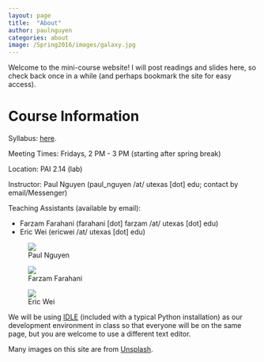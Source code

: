 ```yaml
---
layout: page
title:  "About"
author: paulnguyen
categories: about
image: /Spring2016/images/galaxy.jpg
---
```


Welcome to the mini-course website! I will post readings and slides here, so check back once in a while (and perhaps bookmark the site for easy access).

# Course Information
Syllabus: [here][syllabus].

Meeting Times: Fridays, 2 PM - 3 PM (starting after spring break)

Location: PAI 2.14 (lab)

Instructor: Paul Nguyen (paul_nguyen /at/ utexas [dot] edu; contact by email/Messenger)

Teaching Assistants (available by email):

- Farzam Farahani (farahani [dot] farzam /at/ utexas [dot] edu)
- Eric Wei (ericwei /at/ utexas [dot] edu)

<div class="flex-gallery">
<div class="flex-gallery-item"><figure><img src="/Spring2016/images/paul.jpg"><figcaption><span class="figure-name">Paul Nguyen</span></figcaption></figure></div>
<div class="flex-gallery-item"><figure><img src="/Spring2016/images/farzam.jpg"><figcaption><span class="figure-name">Farzam Farahani</span></figcaption></figure></div>
<div class="flex-gallery-item"><figure><img src="/Spring2016/images/eric.jpg"><figcaption><span class="figure-name">Eric Wei</span></figcaption></figure></div>
</div>

We will be using [IDLE][idle] (included with a typical Python installation) as our development environment in class so that everyone will be on the same page, but you are welcome to use a different text editor.

Many images on this site are from [Unsplash][unsplash].

[syllabus]: /Spring2016/files/syllabus.pdf
[idle]: https://en.wikipedia.org/wiki/IDLE_(Python)/
[unsplash]: https://unsplash.com/